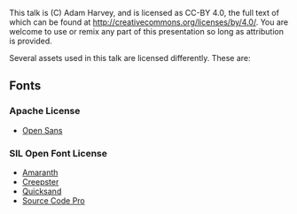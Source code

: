 This talk is (C) Adam Harvey, and is licensed as CC-BY 4.0, the full text of
which can be found at http://creativecommons.org/licenses/by/4.0/. You are
welcome to use or remix any part of this presentation so long as attribution is
provided.

Several assets used in this talk are licensed differently. These are:

## Fonts

### Apache License

* [Open Sans](https://www.google.com/fonts/specimen/Open+Sans)

### SIL Open Font License

* [Amaranth](https://www.google.com/fonts/specimen/Amaranth)
* [Creepster](https://www.google.com/fonts/specimen/Creepster)
* [Quicksand](https://www.google.com/fonts/specimen/Quicksand)
* [Source Code Pro](https://www.google.com/fonts/specimen/Source+Code+Pro)
